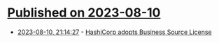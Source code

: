 # [Published on 2023-08-10](index.md)

* [2023-08-10, 21:14:27](https://lobste.rs/s/l2l1v8/hashicorp_adopts_business_source) - [HashiCorp adopts Business Source License](https://www.hashicorp.com/blog/hashicorp-adopts-business-source-license)
